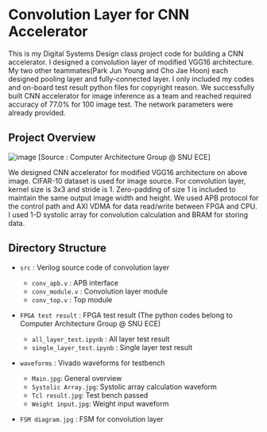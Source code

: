 # Convolution Layer for CNN Accelerator
This is my Digital Systems Design class project code for building a CNN accelerator. I designed a convolution layer of modified VGG16 architecture. My two other teammates(Park Jun Young and Cho Jae Hoon) each designed pooling layer and fully-connected layer. I only included my codes and on-board test result python files for copyright reason. We successfully built CNN accelerator for image inference as a team and reached required accuracy of 77.0% for 100 image test. The network parameters were already provided.

## Project Overview
![image](https://user-images.githubusercontent.com/26453618/147485934-f37f5cbb-1687-48a1-bde2-5f181d25f320.png)
[Source : Computer Architecture Group @ SNU ECE]

We designed CNN accelerator for modified VGG16 architecture on above image. CIFAR-10 dataset is used for image source. For convolution layer, kernel size is 3x3 and stride is 1. Zero-padding of size 1 is included to maintain the same output image width and height.
We used APB protocol for the control path and AXI VDMA for data read/write between FPGA and CPU.
I used 1-D systolic array for convolution calculation and BRAM for storing data.

## Directory Structure
- ```src``` : Verilog source code of convolution layer
  - ```conv_apb.v``` : APB interface
  - ```conv_module.v``` : Convolution layer module
  - ```conv_top.v``` : Top module

- ```FPGA test result``` : FPGA test result (The python codes belong to Computer Architecture Group @ SNU ECE)
  - ```all_layer_test.ipynb``` : All layer test result
  - ```single_layer_test.ipynb``` : Single layer test result

- ```waveforms``` : Vivado waveforms for testbench
  - ```Main.jpg```: General overview
  - ```Systolic Array.jpg```: Systolic array calculation waveform
  - ```Tcl result.jpg```: Test bench passed
  - ```Weight input.jpg```: Weight input waveform
- ```FSM diagram.jpg``` : FSM for convolution layer
